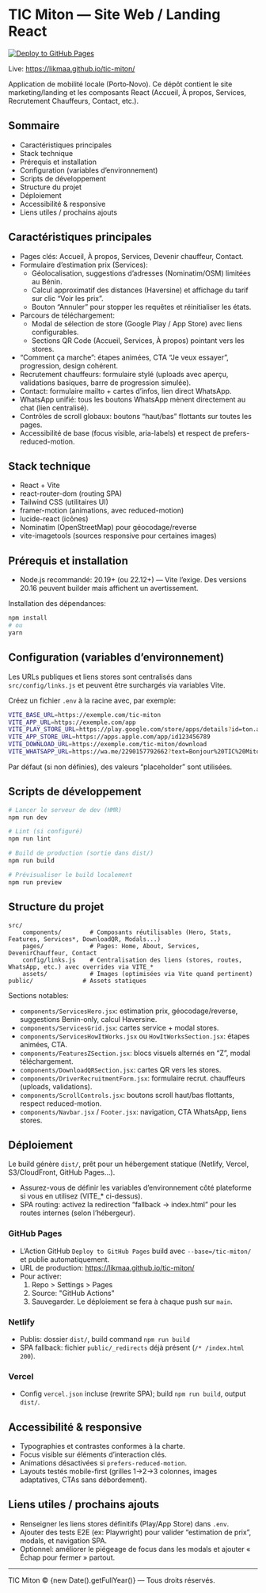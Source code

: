 # TIC Miton — Site Web / Landing React

[![Deploy to GitHub Pages](https://github.com/likmaa/tic-miton/actions/workflows/deploy-pages.yml/badge.svg)](https://github.com/likmaa/tic-miton/actions/workflows/deploy-pages.yml)

Live: https://likmaa.github.io/tic-miton/

Application de mobilité locale (Porto‑Novo). Ce dépôt contient le site marketing/landing et les composants React (Accueil, À propos, Services, Recrutement Chauffeurs, Contact, etc.).

## Sommaire
- Caractéristiques principales
- Stack technique
- Prérequis et installation
- Configuration (variables d’environnement)
- Scripts de développement
- Structure du projet
- Déploiement
- Accessibilité & responsive
- Liens utiles / prochains ajouts

## Caractéristiques principales
- Pages clés: Accueil, À propos, Services, Devenir chauffeur, Contact.
- Formulaire d’estimation prix (Services):
	- Géolocalisation, suggestions d’adresses (Nominatim/OSM) limitées au Bénin.
	- Calcul approximatif des distances (Haversine) et affichage du tarif sur clic “Voir les prix”.
	- Bouton “Annuler” pour stopper les requêtes et réinitialiser les états.
- Parcours de téléchargement:
	- Modal de sélection de store (Google Play / App Store) avec liens configurables.
	- Sections QR Code (Accueil, Services, À propos) pointant vers les stores.
- “Comment ça marche”: étapes animées, CTA “Je veux essayer”, progression, design cohérent.
- Recrutement chauffeurs: formulaire stylé (uploads avec aperçu, validations basiques, barre de progression simulée).
- Contact: formulaire mailto + cartes d’infos, lien direct WhatsApp.
- WhatsApp unifié: tous les boutons WhatsApp mènent directement au chat (lien centralisé).
- Contrôles de scroll globaux: boutons “haut/bas” flottants sur toutes les pages.
- Accessibilité de base (focus visible, aria-labels) et respect de prefers-reduced-motion.

## Stack technique
- React + Vite
- react-router-dom (routing SPA)
- Tailwind CSS (utilitaires UI)
- framer-motion (animations, avec reduced-motion)
- lucide-react (icônes)
- Nominatim (OpenStreetMap) pour géocodage/reverse
- vite-imagetools (sources responsive pour certaines images)

## Prérequis et installation
- Node.js recommandé: 20.19+ (ou 22.12+) — Vite l’exige. Des versions 20.16 peuvent builder mais affichent un avertissement.

Installation des dépendances:
```bash
npm install
# ou
yarn
```

## Configuration (variables d’environnement)
Les URLs publiques et liens stores sont centralisés dans `src/config/links.js` et peuvent être surchargés via variables Vite.

Créez un fichier `.env` à la racine avec, par exemple:
```bash
VITE_BASE_URL=https://exemple.com/tic-miton
VITE_APP_URL=https://exemple.com/app
VITE_PLAY_STORE_URL=https://play.google.com/store/apps/details?id=ton.app
VITE_APP_STORE_URL=https://apps.apple.com/app/id123456789
VITE_DOWNLOAD_URL=https://exemple.com/tic-miton/download
VITE_WHATSAPP_URL=https://wa.me/2290157792662?text=Bonjour%20TIC%20Miton
```

Par défaut (si non définies), des valeurs “placeholder” sont utilisées.

## Scripts de développement
```bash
# Lancer le serveur de dev (HMR)
npm run dev

# Lint (si configuré)
npm run lint

# Build de production (sortie dans dist/)
npm run build

# Prévisualiser le build localement
npm run preview
```

## Structure du projet
```
src/
	components/        # Composants réutilisables (Hero, Stats, Features, Services*, DownloadQR, Modals...)
	pages/             # Pages: Home, About, Services, DevenirChauffeur, Contact
	config/links.js    # Centralisation des liens (stores, routes, WhatsApp, etc.) avec overrides via VITE_*
	assets/            # Images (optimisées via Vite quand pertinent)
public/              # Assets statiques
```

Sections notables:
- `components/ServicesHero.jsx`: estimation prix, géocodage/reverse, suggestions Benin-only, calcul Haversine.
- `components/ServicesGrid.jsx`: cartes service + modal stores.
- `components/ServicesHowItWorks.jsx` ou `HowItWorksSection.jsx`: étapes animées, CTA.
- `components/FeaturesZSection.jsx`: blocs visuels alternés en “Z”, modal téléchargement.
- `components/DownloadQRSection.jsx`: cartes QR vers les stores.
- `components/DriverRecruitmentForm.jsx`: formulaire recrut. chauffeurs (uploads, validations).
- `components/ScrollControls.jsx`: boutons scroll haut/bas flottants, respect reduced-motion.
- `components/Navbar.jsx` / `Footer.jsx`: navigation, CTA WhatsApp, liens stores.

## Déploiement
Le build génère `dist/`, prêt pour un hébergement statique (Netlify, Vercel, S3/CloudFront, GitHub Pages…).
- Assurez-vous de définir les variables d’environnement côté plateforme si vous en utilisez (VITE_* ci-dessus).
- SPA routing: activez la redirection “fallback → index.html” pour les routes internes (selon l’hébergeur).

### GitHub Pages
- L’Action GitHub `Deploy to GitHub Pages` build avec `--base=/tic-miton/` et publie automatiquement.
- URL de production: https://likmaa.github.io/tic-miton/
- Pour activer:
	1. Repo > Settings > Pages
	2. Source: "GitHub Actions"
	3. Sauvegarder. Le déploiement se fera à chaque push sur `main`.

### Netlify
- Publis: dossier `dist/`, build command `npm run build`
- SPA fallback: fichier `public/_redirects` déjà présent (`/* /index.html 200`).

### Vercel
- Config `vercel.json` incluse (rewrite SPA); build `npm run build`, output `dist/`.

## Accessibilité & responsive
- Typographies et contrastes conformes à la charte.
- Focus visible sur éléments d’interaction clés.
- Animations désactivées si `prefers-reduced-motion`.
- Layouts testés mobile-first (grilles 1→2→3 colonnes, images adaptatives, CTAs sans débordement).

## Liens utiles / prochains ajouts
- Renseigner les liens stores définitifs (Play/App Store) dans `.env`.
- Ajouter des tests E2E (ex: Playwright) pour valider “estimation de prix”, modals, et navigation SPA.
- Optionnel: améliorer le piégeage de focus dans les modals et ajouter « Échap pour fermer » partout.

---

TIC Miton © {new Date().getFullYear()} — Tous droits réservés.
